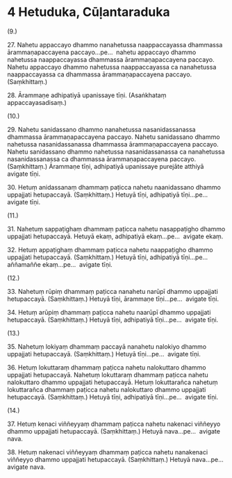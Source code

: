 # 4 Hetuduka, Cūḷantaraduka

(9.)

27\. Nahetu appaccayo dhammo nanahetussa naappaccayassa dhammassa ārammaṇapaccayena paccayo…pe…  nahetu appaccayo dhammo nahetussa naappaccayassa dhammassa ārammaṇapaccayena paccayo. Nahetu appaccayo dhammo nahetussa naappaccayassa ca nanahetussa naappaccayassa ca dhammassa ārammaṇapaccayena paccayo. (Saṃkhittaṃ.)

28\. Ārammaṇe adhipatiyā upanissaye tīṇi. (Asaṅkhataṃ appaccayasadisaṃ.)

(10.)

29\. Nahetu sanidassano dhammo nanahetussa nasanidassanassa dhammassa ārammaṇapaccayena paccayo. Nahetu sanidassano dhammo nahetussa nasanidassanassa dhammassa ārammaṇapaccayena paccayo. Nahetu sanidassano dhammo nahetussa nasanidassanassa ca nanahetussa nasanidassanassa ca dhammassa ārammaṇapaccayena paccayo. (Saṃkhittaṃ.) Ārammaṇe tīṇi, adhipatiyā upanissaye purejāte atthiyā avigate tīṇi.

30\. Hetuṃ anidassanaṃ dhammaṃ paṭicca nahetu naanidassano dhammo uppajjati hetupaccayā. (Saṃkhittaṃ.) Hetuyā tīṇi, adhipatiyā tīṇi…pe…  avigate tīṇi.

(11.)

31\. Nahetuṃ sappaṭighaṃ dhammaṃ paṭicca nahetu nasappaṭigho dhammo uppajjati hetupaccayā. Hetuyā ekaṃ, adhipatiyā ekaṃ…pe…  avigate ekaṃ.

32\. Hetuṃ appaṭighaṃ dhammaṃ paṭicca nahetu naappaṭigho dhammo uppajjati hetupaccayā. (Saṃkhittaṃ.) Hetuyā tīṇi, adhipatiyā tīṇi…pe…  aññamaññe ekaṃ…pe…  avigate tīṇi.

(12.)

33\. Nahetuṃ rūpiṃ dhammaṃ paṭicca nanahetu narūpī dhammo uppajjati hetupaccayā. (Saṃkhittaṃ.) Hetuyā tīṇi, ārammaṇe tīṇi…pe…  avigate tīṇi.

34\. Hetuṃ arūpiṃ dhammaṃ paṭicca nahetu naarūpī dhammo uppajjati hetupaccayā. (Saṃkhittaṃ.) Hetuyā tīṇi, adhipatiyā tīṇi…pe…  avigate tīṇi.

(13.)

35\. Nahetuṃ lokiyaṃ dhammaṃ paccayā nanahetu nalokiyo dhammo uppajjati hetupaccayā. (Saṃkhittaṃ.) Hetuyā tīṇi…pe…  avigate tīṇi.

36\. Hetuṃ lokuttaraṃ dhammaṃ paṭicca nahetu nalokuttaro dhammo uppajjati hetupaccayā. Nahetuṃ lokuttaraṃ dhammaṃ paṭicca nahetu nalokuttaro dhammo uppajjati hetupaccayā. Hetuṃ lokuttarañca nahetuṃ lokuttarañca dhammaṃ paṭicca nahetu nalokuttaro dhammo uppajjati hetupaccayā. (Saṃkhittaṃ.) Hetuyā tīṇi, adhipatiyā tīṇi…pe…  avigate tīṇi.

(14.)

37\. Hetuṃ kenaci viññeyyaṃ dhammaṃ paṭicca nahetu nakenaci viññeyyo dhammo uppajjati hetupaccayā. (Saṃkhittaṃ.) Hetuyā nava…pe…  avigate nava.

38\. Hetuṃ nakenaci viññeyyaṃ dhammaṃ paṭicca nahetu nanakenaci viññeyyo dhammo uppajjati hetupaccayā. (Saṃkhittaṃ.) Hetuyā nava…pe…  avigate nava.
